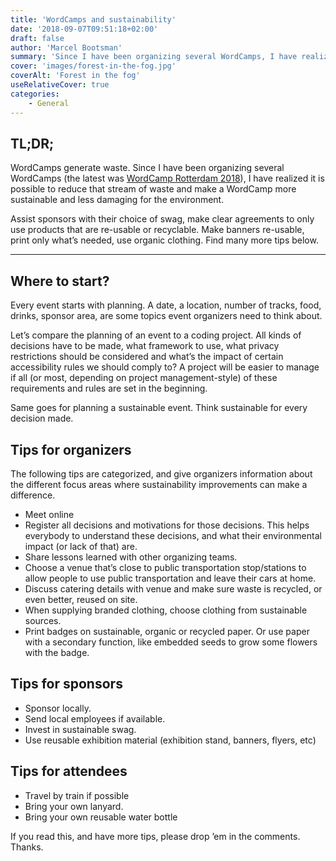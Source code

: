 ```yaml
---
title: 'WordCamps and sustainability'
date: '2018-09-07T09:51:18+02:00'
draft: false
author: 'Marcel Bootsman'
summary: 'Since I have been organizing several WordCamps, I have realized it is possible to reduce that stream of waste and make a WordCamp more sustainable and less damaging for the environment.'
cover: 'images/forest-in-the-fog.jpg'
coverAlt: 'Forest in the fog'
useRelativeCover: true
categories:
    - General
---
```


TL;DR;
------

WordCamps generate waste. Since I have been organizing several WordCamps (the latest was [WordCamp Rotterdam 2018](https://2018.rotterdam.wordcamp.org/)), I have realized it is possible to reduce that stream of waste and make a WordCamp more sustainable and less damaging for the environment.   
  
Assist sponsors with their choice of swag, make clear agreements to only use products that are re-usable or recyclable. Make banners re-usable, print only what’s needed, use organic clothing. Find many more tips below.

- - - - - -

Where to start?
---------------

Every event starts with planning. A date, a location, number of tracks, food, drinks, sponsor area, are some topics event organizers need to think about.

Let’s compare the planning of an event to a coding project. All kinds of decisions have to be made, what framework to use, what privacy restrictions should be considered and what’s the impact of certain accessibility rules we should comply to? A project will be easier to manage if all (or most, depending on project management-style) of these requirements and rules are set in the beginning.

Same goes for planning a sustainable event. Think sustainable for every decision made.

Tips for organizers
-------------------

The following tips are categorized, and give organizers information about the different focus areas where sustainability improvements can make a difference.

- Meet online
- Register all decisions and motivations for those decisions. This helps everybody to understand these decisions, and what their environmental impact (or lack of that) are.
- Share lessons learned with other organizing teams.
- Choose a venue that’s close to public transportation stop/stations to allow people to use public transportation and leave their cars at home.
- Discuss catering details with venue and make sure waste is recycled, or even better, reused on site.
- When supplying branded clothing, choose clothing from sustainable sources.
- Print badges on sustainable, organic or recycled paper. Or use paper with a secondary function, like embedded seeds to grow some flowers with the badge.

Tips for sponsors
-----------------

- Sponsor locally.
- Send local employees if available.
- Invest in sustainable swag.
- Use reusable exhibition material (exhibition stand, banners, flyers, etc)

Tips for attendees
------------------

- Travel by train if possible
- Bring your own lanyard.
- Bring your own reusable water bottle

If you read this, and have more tips, please drop ’em in the comments. Thanks.